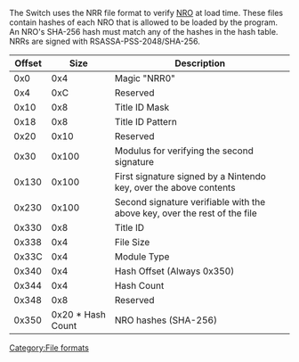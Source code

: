 The Switch uses the NRR file format to verify [NRO](NRO.md "wikilink")
at load time. These files contain hashes of each NRO that is allowed to
be loaded by the program. An NRO's SHA-256 hash must match any of the
hashes in the hash table. NRRs are signed with RSASSA-PSS-2048/SHA-256.

| Offset | Size               | Description                                                               |
| ------ | ------------------ | ------------------------------------------------------------------------- |
| 0x0    | 0x4                | Magic "NRR0"                                                              |
| 0x4    | 0xC                | Reserved                                                                  |
| 0x10   | 0x8                | Title ID Mask                                                             |
| 0x18   | 0x8                | Title ID Pattern                                                          |
| 0x20   | 0x10               | Reserved                                                                  |
| 0x30   | 0x100              | Modulus for verifying the second signature                                |
| 0x130  | 0x100              | First signature signed by a Nintendo key, over the above contents         |
| 0x230  | 0x100              | Second signature verifiable with the above key, over the rest of the file |
| 0x330  | 0x8                | Title ID                                                                  |
| 0x338  | 0x4                | File Size                                                                 |
| 0x33C  | 0x4                | Module Type                                                               |
| 0x340  | 0x4                | Hash Offset (Always 0x350)                                                |
| 0x344  | 0x4                | Hash Count                                                                |
| 0x348  | 0x8                | Reserved                                                                  |
| 0x350  | 0x20 \* Hash Count | NRO hashes (SHA-256)                                                      |

[Category:File formats](Category:File_formats "wikilink")
